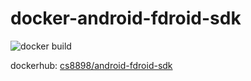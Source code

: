 # docker-android-fdroid-sdk

![docker build](https://img.shields.io/docker/cloud/build/cs8898/android-fdroid-sdk)

dockerhub: [cs8898/android-fdroid-sdk](https://hub.docker.com/repository/docker/cs8898/android-fdroid-sdk)
